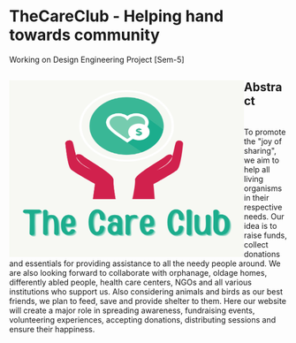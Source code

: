 # TheCareClub - Helping hand towards community
Working on Design Engineering Project [Sem-5]
<div>

<img align="left" height="320" width="425" src = "https://github.com/HastiSutaria/TheCareClub/blob/main/TheCareClub/logo.png"> </img>

<h2>Abstract</h2><br>To promote the "joy of sharing", we aim to help all living organisms in their respective needs. Our idea is to raise funds, collect donations and essentials for providing assistance to all the needy people around. We are also looking forward to collaborate with orphanage, oldage homes, differently abled people, health care centers, NGOs and all various institutions who support us. Also considering animals and birds as our best friends, we plan to feed, save and provide shelter to them. Here our website will create a major role in spreading awareness, fundraising events, volunteering experiences, accepting donations, distributing sessions and ensure their happiness.
</div>
